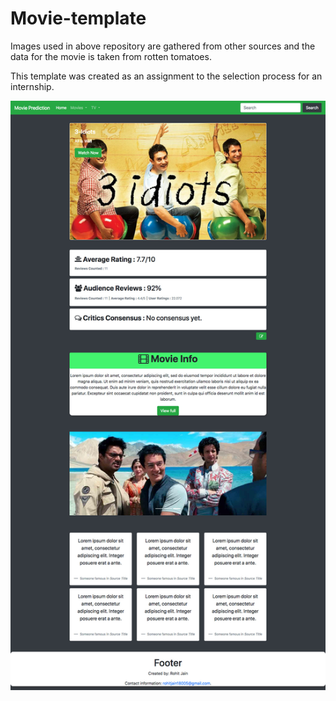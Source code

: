 # Movie-template
Images used in above repository are gathered from other sources and the data for the movie is taken from rotten tomatoes.

This template was created as an assignment to the selection process for an internship.

![Screen Shot of the Website](https://raw.githubusercontent.com/rohitjain00/Movie-template/master/Screenshot%20Website.jpg)
